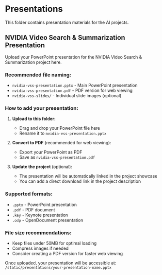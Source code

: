 # Presentations

This folder contains presentation materials for the AI projects.

## NVIDIA Video Search & Summarization Presentation

Upload your PowerPoint presentation for the NVIDIA Video Search & Summarization project here.

### Recommended file naming:
- `nvidia-vss-presentation.pptx` - Main PowerPoint presentation
- `nvidia-vss-presentation.pdf` - PDF version for web viewing
- `nvidia-vss-slides/` - Individual slide images (optional)

### How to add your presentation:

1. **Upload to this folder**:
   - Drag and drop your PowerPoint file here
   - Rename it to `nvidia-vss-presentation.pptx`

2. **Convert to PDF** (recommended for web viewing):
   - Export your PowerPoint as PDF
   - Save as `nvidia-vss-presentation.pdf`

3. **Update the project** (optional):
   - The presentation will be automatically linked in the project showcase
   - You can add a direct download link in the project description

### Supported formats:
- `.pptx` - PowerPoint presentation
- `.pdf` - PDF document
- `.key` - Keynote presentation
- `.odp` - OpenDocument presentation

### File size recommendations:
- Keep files under 50MB for optimal loading
- Compress images if needed
- Consider creating a PDF version for faster web viewing

Once uploaded, your presentation will be accessible at:
`/static/presentations/your-presentation-name.pptx` 